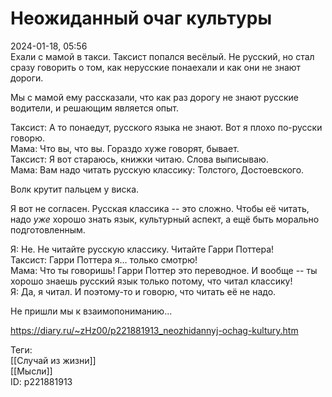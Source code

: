 Неожиданный очаг культуры
==========================

   
 2024-01-18, 05:56   
  Ехали с мамой в такси. Таксист попался весёлый. Не русский, но стал сразу говорить о том, как нерусские понаехали и как они не знают дороги.   
   
 Мы с мамой ему рассказали, что как раз дорогу не знают русские водители, и решающим является опыт.   
   
 Таксист: А то понаедут, русского языка не знают. Вот я плохо по-русски говорю.   
 Мама: Что вы, что вы. Гораздо хуже говорят, бывает.   
 Таксист: Я вот стараюсь, книжки читаю. Слова выписываю.   
 Мама: Вам надо читать русскую классику: Толстого, Достоевского.   
   
 Волк крутит пальцем у виска.   
   
 Я вот не согласен. Русская классика -- это сложно. Чтобы её читать, надо  *уже*  хорошо знать язык, культурный аспект, а ещё быть морально подготовленным.   
   
 Я: Не. Не читайте русскую классику. Читайте Гарри Поттера!   
 Таксист: Гарри Поттера я... только смотрю!   
 Мама: Что ты говоришь! Гарри Поттер это переводное. И вообще -- ты хорошо знаешь русский язык только потому, что читал классику!   
 Я: Да, я читал. И поэтому-то и говорю, что читать её не надо.   
   
 Не пришли мы к взаимопониманию...   
    
 <https://diary.ru/~zHz00/p221881913_neozhidannyj-ochag-kultury.htm>   
   
 Теги:   
 [[Случай из жизни]]   
 [[Мысли]]   
 ID: p221881913